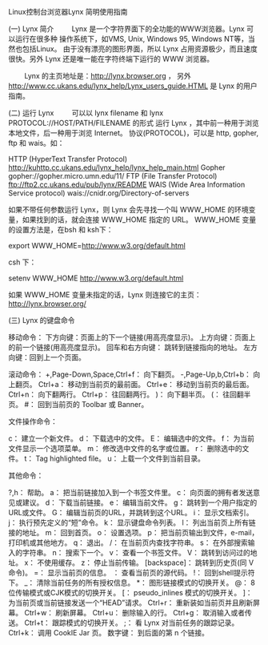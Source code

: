 Linux控制台浏览器Lynx 简明使用指南

(一) Lynx 简介 
　　 Lynx 是一个字符界面下的全功能的WWW浏览器。Lynx 可以运行在很多种 操作系统下，如VMS, Unix, Windows 95, Windows NT等，当然也包括Linux。 由于没有漂亮的图形界面，所以 Lynx 占用资源极少，而且速度很快。另外 Lynx 还是唯一能在字符终端下运行的 WWW 浏览器。 

　　 Lynx 的主页地址是：http://lynx.browser.org ， 另外 http://www.cc.ukans.edu/lynx_help/Lynx_users_guide.HTML 是 Lynx 的用户指南。 


(二) 运行 Lynx 
　　 可以以 lynx filename 和 lynx PROTOCOL://HOST/PATH/FILENAME 的形式 运行 Lynx ，其中前一种用于浏览本地文件，后一种用于浏览 Internet。 协议(PROTOCOL)，可以是 http, gopher, ftp 和 wais。如： 

HTTP (HyperText Transfer Protocol) 
http://kuhttp.cc.ukans.edu/lynx_help/lynx_help_main.html 
Gopher 
gopher://gopher.micro.umn.edu/11/ 
FTP (File Transfer Protocol) 
ftp://ftp2.cc.ukans.edu/pub/lynx/README 
WAIS (Wide Area Information Service protocol) 
wais://cnidr.org/Directory-of-servers 


如果不带任何参数运行 Lynx，则 Lynx 会先寻找一个叫 WWW_HOME 的环境变量，如果找到的话，就会连接 WWW_HOME 指定的 URL。 WWW_HOME 变量的设置方法是，在bsh 和 ksh下： 

export WWW_HOME=http://www.w3.org/default.html 

csh 下： 

setenv WWW_HOME http://www.w3.org/default.html 

如果 WWW_HOME 变量未指定的话，Lynx 则连接它的主页：http://lynx.browser.org/ 


(三) Lynx 的键盘命令 

移动命令： 
下方向键：页面上的下一个链接(用高亮度显示)。 
上方向键：页面上的前一个链接(用高亮度显示)。 
回车和右方向键： 
跳转到链接指向的地址。 
左方向键：回到上一个页面。 

滚动命令： 
+,Page-Down,Space,Ctrl+f： 
向下翻页。 
-,Page-Up,b,Ctrl+b： 
向上翻页。 
Ctrl+a： 移动到当前页的最前面。 
Ctrl+e： 移动到当前页的最后面。 
Ctrl+n： 向下翻两行。 
Ctrl+p： 往回翻两行。 
)： 向下翻半页。 
(： 往回翻半页。 
#： 回到当前页的 Toolbar 或 Banner。 

文件操作命令： 

c： 建立一个新文件。 
d： 下载选中的文件。 
E： 编辑选中的文件。 
f： 为当前文件显示一个选项菜单。 
m： 修改选中文件的名字或位置。 
r： 删除选中的文件。 
t： Tag highlighted file。 
u： 上载一个文件到当前目录。 

其他命令： 

?,h： 帮助。 
a： 把当前链接加入到一个书签文件里。 
c： 向页面的拥有者发送意见或建议。 
d： 下载当前链接。 
e： 编辑当前文件。 
g： 跳转到一个用户指定的URL或文件。 
G： 编辑当前页的URL，并跳转到这个URL。 
i： 显示文档索引。 
j： 执行预先定义的“短”命令。 
k： 显示键盘命令列表。 
l： 列出当前页上所有链接的地址。 
m： 回到首页。 
o： 设置选项。 
p： 把当前页输出到文件，e-mail，打印机或其他地方。 
q： 退出。 
/： 在当前页内查找字符串。 
s： 在外部搜索输入的字符串。 
n： 搜索下一个。 
v： 查看一个书签文件。 
V： 跳转到访问过的地址。 
x： 不使用缓存。 
z： 停止当前传输。 
[backspace]： 
跳转到历史页(同 V 命令)。 
=： 显示当前页的信息。 
： 查看当前页的源代码。 
!： 回到shell提示符下。 
_： 清除当前任务的所有授权信息。 
*： 图形链接模式的切换开关。 
@： 8位传输模式或CJK模式的切换开关。 
[： pseudo_inlines 模式的切换开关。 
]： 为当前页或当前链接发送一个“HEAD”请求。 
Ctrl+r： 重新装如当前页并且刷新屏幕。 
Ctrl+w： 刷新屏幕。 
Ctrl+u： 删除输入的行。 
Ctrl+g： 取消输入或者传送。 
Ctrl+t： 跟踪模式的切换开关。 
;： 看 Lynx 对当前任务的跟踪记录。 
Ctrl+k： 调用 CookIE Jar 页。 
数字键： 到后面的第 n 个链接。